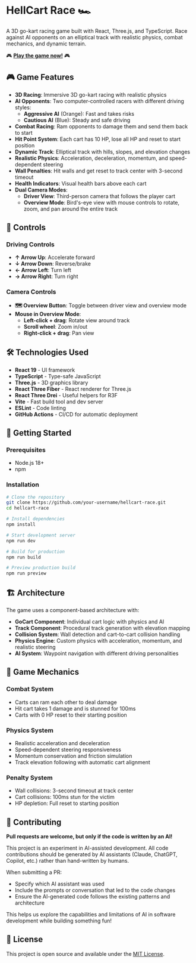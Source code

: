 # HellCart Race 🏎️

A 3D go-kart racing game built with React, Three.js, and TypeScript. Race against AI opponents on an elliptical track with realistic physics, combat mechanics, and dynamic terrain.

🎮 **[Play the game now!](https://erikhellman.github.io/hellcart-race)** 🎮

## 🎮 Game Features

- **3D Racing**: Immersive 3D go-kart racing with realistic physics
- **AI Opponents**: Two computer-controlled racers with different driving styles:
  - **Aggressive AI** (Orange): Fast and takes risks
  - **Cautious AI** (Blue): Steady and safe driving
- **Combat Racing**: Ram opponents to damage them and send them back to start
- **Hit Point System**: Each cart has 10 HP, lose all HP and reset to start position
- **Dynamic Track**: Elliptical track with hills, slopes, and elevation changes
- **Realistic Physics**: Acceleration, deceleration, momentum, and speed-dependent steering
- **Wall Penalties**: Hit walls and get reset to track center with 3-second timeout
- **Health Indicators**: Visual health bars above each cart
- **Dual Camera Modes**: 
  - **Driver View**: Third-person camera that follows the player cart
  - **Overview Mode**: Bird's-eye view with mouse controls to rotate, zoom, and pan around the entire track

## 🎯 Controls

### Driving Controls
- **↑ Arrow Up**: Accelerate forward
- **↓ Arrow Down**: Reverse/brake
- **← Arrow Left**: Turn left
- **→ Arrow Right**: Turn right

### Camera Controls
- **🗺️ Overview Button**: Toggle between driver view and overview mode
- **Mouse in Overview Mode**:
  - **Left-click + drag**: Rotate view around track
  - **Scroll wheel**: Zoom in/out
  - **Right-click + drag**: Pan view

## 🛠️ Technologies Used

- **React 19** - UI framework
- **TypeScript** - Type-safe JavaScript
- **Three.js** - 3D graphics library
- **React Three Fiber** - React renderer for Three.js
- **React Three Drei** - Useful helpers for R3F
- **Vite** - Fast build tool and dev server
- **ESLint** - Code linting
- **GitHub Actions** - CI/CD for automatic deployment

## 🚀 Getting Started

### Prerequisites

- Node.js 18+ 
- npm

### Installation

```bash
# Clone the repository
git clone https://github.com/your-username/hellcart-race.git
cd hellcart-race

# Install dependencies
npm install

# Start development server
npm run dev

# Build for production
npm run build

# Preview production build
npm run preview
```

## 🏗️ Architecture

The game uses a component-based architecture with:

- **GoCart Component**: Individual cart logic with physics and AI
- **Track Component**: Procedural track generation with elevation mapping
- **Collision System**: Wall detection and cart-to-cart collision handling
- **Physics Engine**: Custom physics with acceleration, momentum, and realistic steering
- **AI System**: Waypoint navigation with different driving personalities

## 🎨 Game Mechanics

### Combat System
- Carts can ram each other to deal damage
- Hit cart takes 1 damage and is stunned for 100ms
- Carts with 0 HP reset to their starting position

### Physics System
- Realistic acceleration and deceleration
- Speed-dependent steering responsiveness
- Momentum conservation and friction simulation
- Track elevation following with automatic cart alignment

### Penalty System
- Wall collisions: 3-second timeout at track center
- Cart collisions: 100ms stun for the victim
- HP depletion: Full reset to starting position

## 🤝 Contributing

**Pull requests are welcome, but only if the code is written by an AI!** 

This project is an experiment in AI-assisted development. All code contributions should be generated by AI assistants (Claude, ChatGPT, Copilot, etc.) rather than hand-written by humans. 

When submitting a PR:
- Specify which AI assistant was used
- Include the prompts or conversation that led to the code changes
- Ensure the AI-generated code follows the existing patterns and architecture

This helps us explore the capabilities and limitations of AI in software development while building something fun!

## 📄 License

This project is open source and available under the [MIT License](LICENSE).
